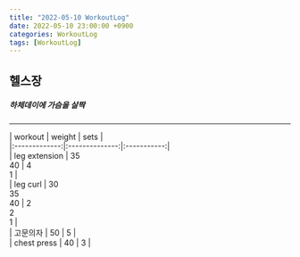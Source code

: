 ```yaml
---
title: "2022-05-10 WorkoutLog"
date: 2022-05-10 23:00:00 +0900
categories: WorkoutLog
tags: [WorkoutLog]
---
```


## 헬스장
##### 하체데이에 가슴을 살짝
---

|    workout    |     weight     |     sets    |<br>
|:-------------:|:--------------:|:-----------:|<br>
| leg extension |    35<br>40    |    4<br>1   |<br>
| leg curl      | 30<br>35<br>40 | 2<br>2<br>1 |<br>
| 고문의자      |       50       |      5      |<br>
| chest press   |       40       |      3      |<br>

